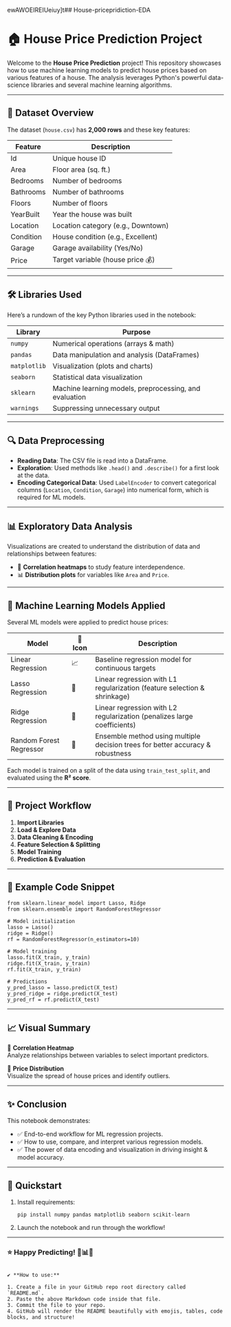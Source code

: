 ewAWOEIREIUeiuy]t## House-pricepridiction-EDA
# 🏠 House Price Prediction Project

Welcome to the **House Price Prediction** project! This repository showcases how to use machine learning models to predict house prices based on various features of a house. The analysis leverages Python's powerful data-science libraries and several machine learning algorithms.

---

## 📁 Dataset Overview

The dataset (`house.csv`) has **2,000 rows** and these key features:

| Feature      | Description                         |
|--------------|-------------------------------------|
| Id           | Unique house ID                     |
| Area         | Floor area (sq. ft.)                |
| Bedrooms     | Number of bedrooms                  |
| Bathrooms    | Number of bathrooms                 |
| Floors       | Number of floors                    |
| YearBuilt    | Year the house was built            |
| Location     | Location category (e.g., Downtown)  |
| Condition    | House condition (e.g., Excellent)   |
| Garage       | Garage availability (Yes/No)        |
| Price        | Target variable (house price 💰)     |

---

## 🛠️ Libraries Used

Here’s a rundown of the key Python libraries used in the notebook:

| Library           | Purpose                                                      |
|-------------------|-------------------------------------------------------------|
| `numpy`           | Numerical operations (arrays & math)                        |
| `pandas`          | Data manipulation and analysis (DataFrames)                  |
| `matplotlib`      | Visualization (plots and charts)                            |
| `seaborn`         | Statistical data visualization                              |
| `sklearn`         | Machine learning models, preprocessing, and evaluation       |
| `warnings`        | Suppressing unnecessary output                               |

---

## 🔍 Data Preprocessing

- **Reading Data**: The CSV file is read into a DataFrame.
- **Exploration**: Used methods like `.head()` and `.describe()` for a first look at the data.
- **Encoding Categorical Data**: Used `LabelEncoder` to convert categorical columns (`Location`, `Condition`, `Garage`) into numerical form, which is required for ML models.

---

## 📊 Exploratory Data Analysis

Visualizations are created to understand the distribution of data and relationships between features:

- 📌 **Correlation heatmaps** to study feature interdependence.
- 📊 **Distribution plots** for variables like `Area` and `Price`.

---

## 🤖 Machine Learning Models Applied

Several ML models were applied to predict house prices:

| Model                   | 📌 Icon | Description                                                                        |
|-------------------------|--------|------------------------------------------------------------------------------------|
| Linear Regression       | 📈     | Baseline regression model for continuous targets                                   |
| Lasso Regression        | 🦾     | Linear regression with L1 regularization (feature selection & shrinkage)           |
| Ridge Regression        | 🧊     | Linear regression with L2 regularization (penalizes large coefficients)            |
| Random Forest Regressor | 🌳     | Ensemble method using multiple decision trees for better accuracy & robustness     |

Each model is trained on a split of the data using `train_test_split`, and evaluated using the **R² score**.

---

## 🚦 Project Workflow

1. **Import Libraries**  
2. **Load & Explore Data**  
3. **Data Cleaning & Encoding**  
4. **Feature Selection & Splitting**  
5. **Model Training**  
6. **Prediction & Evaluation**

---

## 📝 Example Code Snippet

```
from sklearn.linear_model import Lasso, Ridge
from sklearn.ensemble import RandomForestRegressor

# Model initialization
lasso = Lasso()
ridge = Ridge()
rf = RandomForestRegressor(n_estimators=10)

# Model training
lasso.fit(X_train, y_train)
ridge.fit(X_train, y_train)
rf.fit(X_train, y_train)

# Predictions
y_pred_lasso = lasso.predict(X_test)
y_pred_ridge = ridge.predict(X_test)
y_pred_rf = rf.predict(X_test)
```

---

## 📈 Visual Summary

📌 **Correlation Heatmap**  
Analyze relationships between variables to select important predictors.

📌 **Price Distribution**  
Visualize the spread of house prices and identify outliers.

---

## ✨ Conclusion

This notebook demonstrates:

- ✅ End-to-end workflow for ML regression projects.
- ✅ How to use, compare, and interpret various regression models.
- ✅ The power of data encoding and visualization in driving insight & model accuracy.

---

## 🚀 Quickstart

1. Install requirements:
   ```
   pip install numpy pandas matplotlib seaborn scikit-learn
   ```

2. Launch the notebook and run through the workflow!

---

### ⭐ Happy Predicting! 🏡📊✨
```

✔️ **How to use:**

1. Create a file in your GitHub repo root directory called `README.md`.
2. Paste the above Markdown code inside that file.
3. Commit the file to your repo.
4. GitHub will render the README beautifully with emojis, tables, code blocks, and structure!



